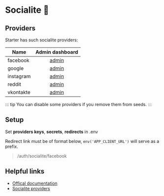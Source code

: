 # Socialite :busts_in_silhouette:

## Providers

Starter has such socialite providers:

| Name          | Admin dashboard                                                                                  |
| ------------- |:------------------------------------------------------------------------------------------------:|
| facebook      | [admin](https://developers.facebook.com/apps/)                                                   |
| google        | [admin](https://console.developers.google.com/projectselector/apis/dashboard)                    |
| instagram     | [admin](https://www.instagram.com/developer/clients/manage/)                                     |
| reddit     | [admin](https://www.reddit.com/prefs/apps)                                                          |
| vkontakte     | [admin](https://vk.com/apps?act=manage)                                                          |



<!-- - facebook [(admin)](https://developers.facebook.com/apps/)
- google [(admin)](https://console.developers.google.com/projectselector/apis/dashboard)
- instagram [(admin)](https://www.instagram.com/developer/clients/manage/)
- reddit [(admin)](https://www.reddit.com/prefs/apps)
- vkontakte [(admin)](https://vk.com/apps?act=manage) -->

::: tip
You can disable some providers if you remove them from seeds.
:::


## Setup
Set **providers keys**, **secrets**, **redirects** in .env

Redirect link must be of format below, `env('APP_CLIENT_URL')` will serve as a prefix.

> /auth/socialite/facebook


## Helpful links
- [Offical documentation](https://laravel.com/docs/5.6/socialite)
- [Socialite providers](https://socialiteproviders.github.io/)
